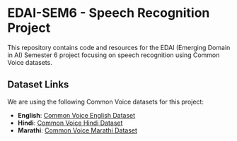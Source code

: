 # EDAI-SEM6 - Speech Recognition Project

This repository contains code and resources for the EDAI (Emerging Domain in AI) Semester 6 project focusing on speech recognition using Common Voice datasets.

## Dataset Links

We are using the following Common Voice datasets for this project:

- **English**: [Common Voice English Dataset](https://commonvoice.mozilla.org/en/datasets)
- **Hindi**: [Common Voice Hindi Dataset](https://commonvoice.mozilla.org/en/datasets)
- **Marathi**: [Common Voice Marathi Dataset](https://commonvoice.mozilla.org/en/datasets)
